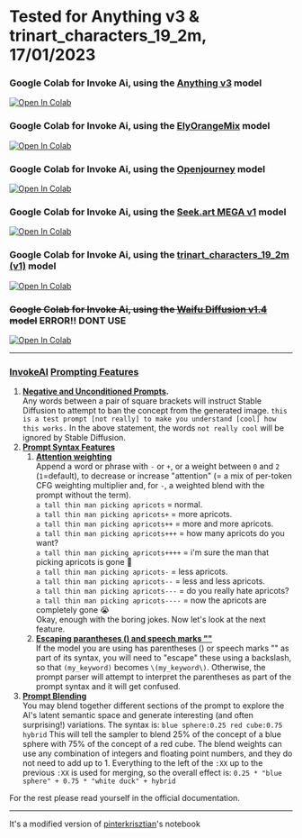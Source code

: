 # Tested for Anything v3 & trinart_characters_19_2m, 17/01/2023

### Google Colab for Invoke Ai, using the [Anything v3](https://huggingface.co/Linaqruf/anything-v3.0) model
[![Open In Colab](https://colab.research.google.com/assets/colab-badge.svg)](https://colab.research.google.com/github/Lycantant/invoke-ai-gui-colab/blob/main/notebooks/invoke_ai_gui_colab_anything_v3.ipynb)

### Google Colab for Invoke Ai, using the [ElyOrangeMix](https://huggingface.co/WarriorMama777/OrangeMixs#elyorangemix) model
[![Open In Colab](https://colab.research.google.com/assets/colab-badge.svg)](https://colab.research.google.com/github/Lycantant/invoke-ai-gui-colab/blob/main/notebooks/invoke_ai_gui_colab_elyOrangemix.ipynb)

### Google Colab for Invoke Ai, using the [Openjourney](https://huggingface.co/prompthero/openjourney) model
[![Open In Colab](https://colab.research.google.com/assets/colab-badge.svg)](https://colab.research.google.com/github/Lycantant/invoke-ai-gui-colab/blob/main/notebooks/invoke_ai_gui_colab_openjourney_v4.ipynb)

### Google Colab for Invoke Ai, using the [Seek.art MEGA v1](https://huggingface.co/coreco/seek.art_MEGA) model
[![Open In Colab](https://colab.research.google.com/assets/colab-badge.svg)](https://colab.research.google.com/github/Lycantant/invoke-ai-gui-colab/blob/main/notebooks/invoke_ai_gui_colab_SeekArtMega_v1.ipynb)

### Google Colab for Invoke Ai, using the [trinart_characters_19_2m (v1)](https://huggingface.co/naclbit/trinart_characters_19.2m_stable_diffusion_v1) model
[![Open In Colab](https://colab.research.google.com/assets/colab-badge.svg)](https://colab.research.google.com/github/Lycantant/invoke-ai-gui-colab/blob/main/notebooks/invoke_ai_gui_colab_trinart_characters_v1.ipynb)

### ~~Google Colab for Invoke Ai, using the [Waifu Diffusion v1.4](https://huggingface.co/hakurei/waifu-diffusion-v1-4) model~~ ERROR!! DONT USE
[![Open In Colab](https://colab.research.google.com/assets/colab-badge.svg)](https://colab.research.google.com/github/Lycantant/invoke-ai-gui-colab/blob/main/notebooks/invoke_ai_gui_colab_waifu_diffusion_v1_4.ipynb)

---
### [InvokeAI](https://github.com/invoke-ai/InvokeAI) [Prompting Features](https://invoke-ai.github.io/InvokeAI/features/PROMPTS/)
1. **[Negative and Unconditioned Prompts](https://invoke-ai.github.io/InvokeAI/features/PROMPTS/#negative-and-unconditioned-prompts).** <br>
  Any words between a pair of square brackets will instruct Stable Diffusion to attempt to ban the concept from the generated image.
  `this is a test prompt [not really] to make you understand [cool] how this works.`
  In the above statement, the words `not really cool` will be ignored by Stable Diffusion.
2. **[Prompt Syntax Features](https://invoke-ai.github.io/InvokeAI/features/PROMPTS/#prompt-syntax-features)**
    1. **[Attention weighting](https://invoke-ai.github.io/InvokeAI/features/PROMPTS/#attention-weighting)** <br>
    Append a word or phrase with `-` or `+`, or a weight between `0` and `2` (`1`=default), to decrease or increase "attention" (= a mix of per-token CFG weighting multiplier and, for `-`, a weighted blend with the prompt without the term). <br>
    `a tall thin man picking apricots` = normal. <br>
    `a tall thin man picking apricots+` = more apricots. <br>
    `a tall thin man picking apricots++` = more and more apricots. <br>
    `a tall thin man picking apricots+++` = how many apricots do you want? <br>
    `a tall thin man picking apricots++++` = i'm sure the man that picking apricots is gone 🤣 <br>
    `a tall thin man picking apricots-` = less apricots. <br>
    `a tall thin man picking apricots--` = less and less apricots. <br>
    `a tall thin man picking apricots---` = do you really hate apricots? <br>
    `a tall thin man picking apricots----` = now the apricots are completely gone 😭 <br>
    Okay, enough with the boring jokes. Now let's look at the next feature. <br>
    2. **[Escaping parantheses () and speech marks ""](https://invoke-ai.github.io/InvokeAI/features/PROMPTS/#escaping-parantheses-and-speech-marks)**  <br>
    If the model you are using has parentheses () or speech marks "" as part of its syntax, you will need to "escape" these using a backslash, so that `(my_keyword)` becomes `\(my_keyword\)`. Otherwise, the prompt parser will attempt to interpret the parentheses as part of the prompt syntax and it will get confused.
3. **[Prompt Blending](https://invoke-ai.github.io/InvokeAI/features/PROMPTS/#prompt-blending)** <br>
  You may blend together different sections of the prompt to explore the AI's latent semantic space and generate interesting (and often surprising!) variations. The syntax is:
  `blue sphere:0.25 red cube:0.75 hybrid`
  This will tell the sampler to blend 25% of the concept of a blue sphere with 75% of the concept of a red cube. The blend weights can use any combination of integers and floating point numbers, and they do not need to add up to 1. Everything to the left of the `:XX` up to the previous `:XX` is used for merging, so the overall effect is:
  `0.25 * "blue sphere" + 0.75 * "white duck" + hybrid`

For the rest please read yourself in the official documentation.

---
It's a modified version of [pinterkrisztian](https://github.com/pinterkrisztian/invoke-ai-gui-colab)'s notebook
